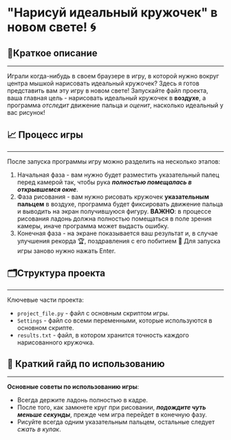 # "Нарисуй идеальный кружочек" в новом свете! :cyclone:
## 📜Краткое описание
_____
Играли когда-нибудь в своем браузере в игру, в которой нужно вокруг центра мышкой нарисовать идеальный кружочек? 
Здесь я готов представить вам эту игру в новом свете! Запускайте файл проекта, ваша главная цель - нарисовать идеальный кружочек в __воздухе__, а программа 
_отследит_ движение пальца и _оценит_, насколько идеальный у вас рисунок!

## :chart_with_upwards_trend: Процесс игры
____
После запуска программы игру можно разделить на несколько этапов:
1. Начальная фаза - вам нужно будет разместить указательный палец перед камерой так, чтобы рука ___полностью помещалась в открывшемся окне___.
2. Фаза рисования - вам нужно рисовать кружочек __указательным пальцем__ в воздухе, программа будет фиксировать движение пальца и выводить на экран получившуюся фигуру. __ВАЖНО__: в процессе рисования ладонь должна полностью помещаться в поле зрения камеры, иначе программа может выдасть ошибку.
3. Конечная фаза - на экране показывается ваш результат и, в случае улучшения рекорда :trophy:, поздравления с его побитием :confetti_ball: Для запуска игры заново нужно нажать Enter.
## 🗂Структура проекта
____
Ключевые части проекта:
+ `project_file.py` - файл с основным скриптом игры.
+ `Settings` - файл со всеми переменными, которые используются в основном скрипте.
+ `results.txt` - файл, в котором хранится точность каждого нарисованного кружочка.


## :school_satchel: Краткий гайд по использованию
____
__Основные советы по использованию игры__:
+ Всегда держите ладонь полностью в кадре.
+ После того, как замкнете круг при рисовании, ___подождите чуть меньше секунды___, прежде чем игра перейдет в конечную фазу.
+ Рисуйте всегда одним указательным пальцем, остальные следует _сжать в кулак_.
